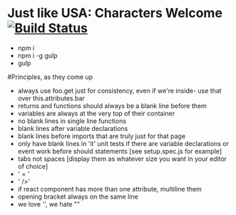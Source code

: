 # Just like USA: Characters Welcome [![Build Status](https://travis-ci.org/thethp/D-D5E.svg?branch=master)](https://travis-ci.org/thethp/D-D5E)

* npm i
* npm i -g gulp
* gulp

#Principles, as they come up

* always use foo.get just for consistency, even if we're inside- use that over this.attributes.bar
* returns and functions should always be a blank line before them
* variables are always at the very top of their container
* no blank lines in single line functions
* blank lines after variable declarations
* blank lines before imports that are truly just for that page
* only have blank lines in 'it' unit tests if there are variable declarations or event work before should statements [see setup.spec.js for example]
* tabs not spaces [display them as whatever size you want in your editor of choice]
* ' = '
* ' />'
* if react component has more than one attribute, multiline them
* opening bracket always on the same line
* we love '', we hate ""
